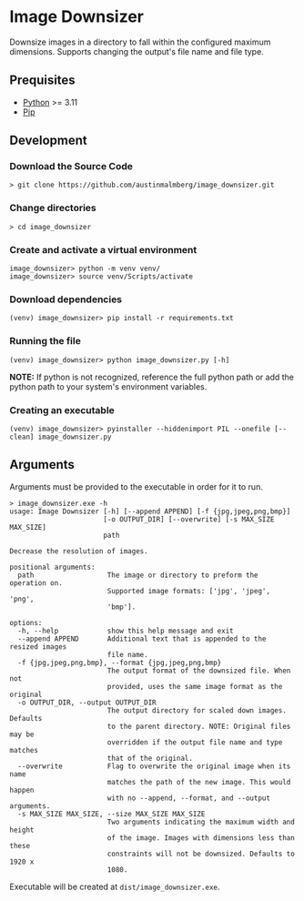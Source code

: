 # Image Downsizer

Downsize images in a directory to fall within the configured maximum dimensions. Supports changing the output's file name and file type.


## Prequisites

- [Python](https://www.python.org/) >= 3.11
- [Pip](https://pypi.org/project/pip/)


## Development

### Download the Source Code

```
> git clone https://github.com/austinmalmberg/image_downsizer.git
```


### Change directories

```
> cd image_downsizer
```


### Create and activate a virtual environment

```
image_downsizer> python -m venv venv/
image_downsizer> source venv/Scripts/activate
```


### Download dependencies

```
(venv) image_downsizer> pip install -r requirements.txt
```


### Running the file

```
(venv) image_downsizer> python image_downsizer.py [-h]
```

__NOTE:__ If python is not recognized, reference the full python path or add the python path to your system's environment variables.


### Creating an executable

```
(venv) image_downsizer> pyinstaller --hiddenimport PIL --onefile [--clean] image_downsizer.py
```

## Arguments

Arguments must be provided to the executable in order for it to run.

```
> image_downsizer.exe -h
usage: Image Downsizer [-h] [--append APPEND] [-f {jpg,jpeg,png,bmp}]
                       [-o OUTPUT_DIR] [--overwrite] [-s MAX_SIZE MAX_SIZE]
                       path

Decrease the resolution of images.

positional arguments:
  path                  The image or directory to preform the operation on.
                        Supported image formats: ['jpg', 'jpeg', 'png',
                        'bmp'].

options:
  -h, --help            show this help message and exit
  --append APPEND       Additional text that is appended to the resized images
                        file name.
  -f {jpg,jpeg,png,bmp}, --format {jpg,jpeg,png,bmp}
                        The output format of the downsized file. When not
                        provided, uses the same image format as the original
  -o OUTPUT_DIR, --output OUTPUT_DIR
                        The output directory for scaled down images. Defaults
                        to the parent directory. NOTE: Original files may be
                        overridden if the output file name and type matches
                        that of the original.
  --overwrite           Flag to overwrite the original image when its name
                        matches the path of the new image. This would happen
                        with no --append, --format, and --output arguments.
  -s MAX_SIZE MAX_SIZE, --size MAX_SIZE MAX_SIZE
                        Two arguments indicating the maximum width and height
                        of the image. Images with dimensions less than these
                        constraints will not be downsized. Defaults to 1920 x
                        1080.

```


Executable will be created at `dist/image_downsizer.exe`.
